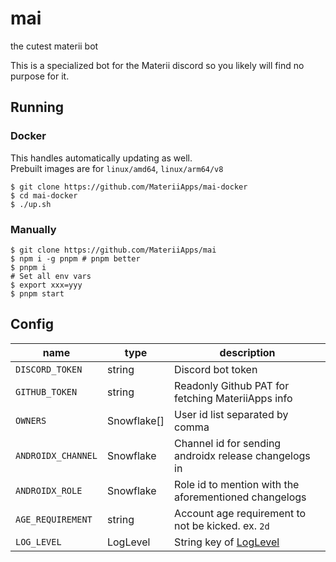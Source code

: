 # mai

the cutest materii bot

This is a specialized bot for the Materii discord so you likely will find no purpose for it.

## Running

### Docker

This handles automatically updating as well.\
Prebuilt images are for `linux/amd64`, `linux/arm64/v8`

```shell
$ git clone https://github.com/MateriiApps/mai-docker
$ cd mai-docker
$ ./up.sh
```

### Manually

```shell
$ git clone https://github.com/MateriiApps/mai
$ npm i -g pnpm # pnpm better
$ pnpm i
# Set all env vars
$ export xxx=yyy
$ pnpm start
```

## Config

| name               | type        | description                                           |
|--------------------|-------------|-------------------------------------------------------|
| `DISCORD_TOKEN`    | string      | Discord bot token                                     |
| `GITHUB_TOKEN`     | string      | Readonly Github PAT for fetching MateriiApps info     |
| `OWNERS`           | Snowflake[] | User id list separated by comma                       |
| `ANDROIDX_CHANNEL` | Snowflake   | Channel id for sending androidx release changelogs in |
| `ANDROIDX_ROLE`    | Snowflake   | Role id to mention with the aforementioned changelogs |
| `AGE_REQUIREMENT`  | string      | Account age requirement to not be kicked. ex. `2d`    |
| `LOG_LEVEL`        | LogLevel    | String key of [LogLevel]                              |

[LogLevel]: https://github.com/sapphiredev/framework/blob/4f3a2cbb586bd96dae4966297c63ebfd616f5746/src/lib/utils/logger/ILogger.ts#L4-L39
